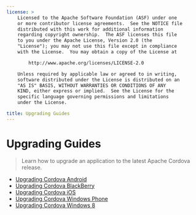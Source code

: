 ```yaml
---
license: >
    Licensed to the Apache Software Foundation (ASF) under one
    or more contributor license agreements.  See the NOTICE file
    distributed with this work for additional information
    regarding copyright ownership.  The ASF licenses this file
    to you under the Apache License, Version 2.0 (the
    "License"); you may not use this file except in compliance
    with the License.  You may obtain a copy of the License at

        http://www.apache.org/licenses/LICENSE-2.0

    Unless required by applicable law or agreed to in writing,
    software distributed under the License is distributed on an
    "AS IS" BASIS, WITHOUT WARRANTIES OR CONDITIONS OF ANY
    KIND, either express or implied.  See the License for the
    specific language governing permissions and limitations
    under the License.

title: Upgrading Guides
---
```


Upgrading Guides
================

> Learn how to upgrade an application to the latest Apache Cordova release.

- [Upgrading Cordova Android](android/index.html)
- [Upgrading Cordova BlackBerry](blackberry/index.html)
- [Upgrading Cordova iOS](ios/index.html)
- [Upgrading Cordova Windows Phone](windows-phone/index.html)
- [Upgrading Cordova Windows 8](windows-8/index.html)

